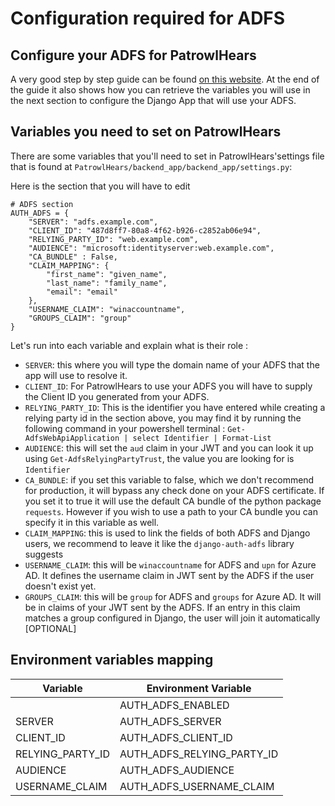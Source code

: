 # Configuration required for ADFS

## Configure your ADFS for PatrowlHears

A very good step by step guide can be found [on this website](https://django-auth-adfs.readthedocs.io/en/latest/config_guides.html).
At the end of the guide it also shows how you can retrieve the variables you will use in the next section to configure the Django App that will use your ADFS.

## Variables you need to set on PatrowlHears

There are some variables that you'll need to set in PatrowlHears'settings file that is found at `PatrowlHears/backend_app/backend_app/settings.py`:

Here is the section that you will have to edit

```
# ADFS section
AUTH_ADFS = {
    "SERVER": "adfs.example.com",
    "CLIENT_ID": "487d8ff7-80a8-4f62-b926-c2852ab06e94",
    "RELYING_PARTY_ID": "web.example.com",
    "AUDIENCE": "microsoft:identityserver:web.example.com",
    "CA_BUNDLE" : False,
    "CLAIM_MAPPING": {
        "first_name": "given_name",
        "last_name": "family_name",
        "email": "email"
    },
    "USERNAME_CLAIM": "winaccountname",
    "GROUPS_CLAIM": "group"
}
```

Let's run into each variable and explain what is their role :
- `SERVER`: this where you will type the domain name of your ADFS that the app will use to resolve it.
- `CLIENT_ID`: For PatrowlHears to use your ADFS you will have to supply the Client ID you generated from your ADFS.
- `RELYING_PARTY_ID`: This is the identifier you have entered while creating a relying party id in the section above, you may find it by running the following command in your powershell terminal : `Get-AdfsWebApiApplication | select Identifier | Format-List`
- `AUDIENCE`: this will set the `aud` claim in your JWT and you can look it up using `Get-AdfsRelyingPartyTrust`, the value you are looking for is `Identifier`
- `CA_BUNDLE`: if you set this variable to false, which we don't recommend for production, it will bypass any check done on your ADFS certificate. If you set it to true it will use the default CA bundle of the python package `requests`. However if you wish to use a path to your CA bundle you can specify it in this variable as well.
- `CLAIM_MAPPING`: this is used to link the fields of both ADFS and Django users, we recommend to leave it like the `django-auth-adfs` library suggests
- `USERNAME_CLAIM`: this will be `winaccountname` for ADFS and `upn` for Azure AD. It defines the username claim in JWT sent by the ADFS if the user doesn't exist yet.
- `GROUPS_CLAIM`: this will be `group` for ADFS and `groups` for Azure AD. It will be in claims of your JWT sent by the ADFS. If an entry in this claim matches a group configured in Django, the user will join it automatically [OPTIONAL]


## Environment variables mapping

|Variable            | Environment Variable       |
|--------------------|----------------------------|
|                    | AUTH_ADFS_ENABLED          |
| SERVER             | AUTH_ADFS_SERVER           |
| CLIENT_ID          | AUTH_ADFS_CLIENT_ID        |
| RELYING_PARTY_ID   | AUTH_ADFS_RELYING_PARTY_ID |
| AUDIENCE           | AUTH_ADFS_AUDIENCE         |
| USERNAME_CLAIM     | AUTH_ADFS_USERNAME_CLAIM   |
